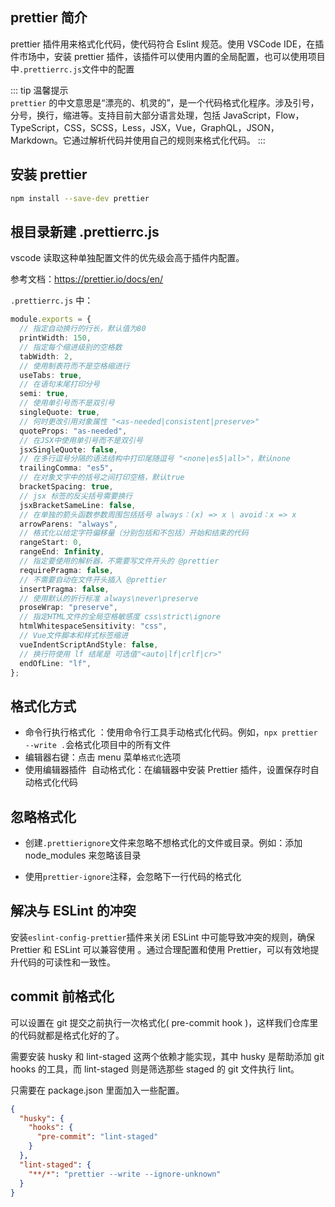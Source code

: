 ## prettier 简介

prettier 插件用来格式化代码，使代码符合 Eslint 规范。使用 VSCode IDE，在插件市场中，安装 prettier 插件，该插件可以使用内置的全局配置，也可以使用项目中`.prettierrc.js`文件中的配置

::: tip 温馨提示  
`prettier` 的中文意思是“漂亮的、机灵的”，是一个代码格式化程序。涉及引号，分号，换行，缩进等。支持目前大部分语言处理，包括 JavaScript，Flow，TypeScript，CSS，SCSS，Less，JSX，Vue，GraphQL，JSON，Markdown。它通过解析代码并使用自己的规则来格式化代码。
:::

## 安装 prettier

```bash
npm install --save-dev prettier
```

## 根目录新建 .prettierrc.js

vscode 读取这种单独配置文件的优先级会高于插件内配置。

参考文档：https://prettier.io/docs/en/

`.prettierrc.js` 中：

```ts
module.exports = {
  // 指定自动换行的行长，默认值为80
  printWidth: 150,
  // 指定每个缩进级别的空格数
  tabWidth: 2,
  // 使用制表符而不是空格缩进行
  useTabs: true,
  // 在语句末尾打印分号
  semi: true,
  // 使用单引号而不是双引号
  singleQuote: true,
  // 何时更改引用对象属性 "<as-needed|consistent|preserve>"
  quoteProps: "as-needed",
  // 在JSX中使用单引号而不是双引号
  jsxSingleQuote: false,
  // 在多行逗号分隔的语法结构中打印尾随逗号 "<none|es5|all>"，默认none
  trailingComma: "es5",
  // 在对象文字中的括号之间打印空格，默认true
  bracketSpacing: true,
  // jsx 标签的反尖括号需要换行
  jsxBracketSameLine: false,
  // 在单独的箭头函数参数周围包括括号 always：(x) => x \ avoid：x => x
  arrowParens: "always",
  // 格式化以给定字符偏移量（分别包括和不包括）开始和结束的代码
  rangeStart: 0,
  rangeEnd: Infinity,
  // 指定要使用的解析器，不需要写文件开头的 @prettier
  requirePragma: false,
  // 不需要自动在文件开头插入 @prettier
  insertPragma: false,
  // 使用默认的折行标准 always\never\preserve
  proseWrap: "preserve",
  // 指定HTML文件的全局空格敏感度 css\strict\ignore
  htmlWhitespaceSensitivity: "css",
  // Vue文件脚本和样式标签缩进
  vueIndentScriptAndStyle: false,
  // 换行符使用 lf 结尾是 可选值"<auto|lf|crlf|cr>"
  endOfLine: "lf",
};
```

## 格式化方式

- 命令行执行格式化 ‌：使用命令行工具手动格式化代码。例如，`npx prettier --write .`会格式化项目中的所有文件 ‌
- 编辑器右键：点击 menu 菜单`格式化`选项
- 使用编辑器插件 ‌ 自动格式化：在编辑器中安装 Prettier 插件，设置保存时自动格式化代码 ‌

## 忽略格式化

- 创建`.prettierignore`文件来忽略不想格式化的文件或目录。例如：添加 node_modules 来忽略该目录 ‌

- 使用`prettier-ignore`注释，会忽略下一行代码的格式化

## 解决与 ESLint 的冲突 ‌

安装`eslint-config-prettier`插件来关闭 ESLint 中可能导致冲突的规则，确保 Prettier 和 ESLint 可以兼容使用 ‌。通过合理配置和使用 Prettier，可以有效地提升代码的可读性和一致性。

## commit 前格式化

可以设置在 git 提交之前执行一次格式化( pre-commit hook )，这样我们仓库里的代码就都是格式化好的了。

需要安装 husky 和 lint-staged 这两个依赖才能实现，其中 husky 是帮助添加 git hooks 的工具，而 lint-staged 则是筛选那些 staged 的 git 文件执行 lint。

只需要在 package.json 里面加入一些配置。

```json
{
  "husky": {
    "hooks": {
      "pre-commit": "lint-staged"
    }
  },
  "lint-staged": {
    "**/*": "prettier --write --ignore-unknown"
  }
}
```
